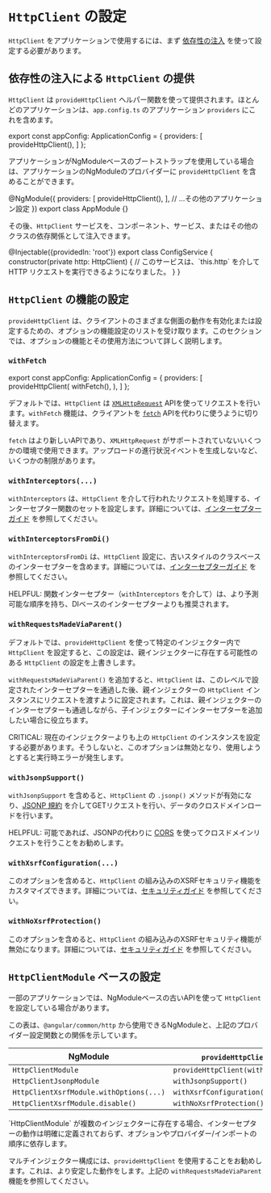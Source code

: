 # `HttpClient` の設定

`HttpClient` をアプリケーションで使用するには、まず [依存性の注入](guide/di) を使って設定する必要があります。

## 依存性の注入による `HttpClient` の提供

`HttpClient` は `provideHttpClient` ヘルパー関数を使って提供されます。ほとんどのアプリケーションは、`app.config.ts` のアプリケーション `providers` にこれを含めます。

<docs-code language="ts">
export const appConfig: ApplicationConfig = {
  providers: [
    provideHttpClient(),
  ]
};
</docs-code>

アプリケーションがNgModuleベースのブートストラップを使用している場合は、アプリケーションのNgModuleのプロバイダーに `provideHttpClient` を含めることができます。

<docs-code language="ts">
@NgModule({
  providers: [
    provideHttpClient(),
  ],
  // ...その他のアプリケーション設定
})
export class AppModule {}
</docs-code>

その後、`HttpClient` サービスを、コンポーネント、サービス、またはその他のクラスの依存関係として注入できます。

<docs-code language="ts">
@Injectable({providedIn: 'root'})
export class ConfigService {
  constructor(private http: HttpClient) {
    // このサービスは、`this.http` を介して HTTP リクエストを実行できるようになりました。
  }
}
</docs-code>

## `HttpClient` の機能の設定

`provideHttpClient` は、クライアントのさまざまな側面の動作を有効化または設定するための、オプションの機能設定のリストを受け取ります。このセクションでは、オプションの機能とその使用方法について詳しく説明します。

### `withFetch`

<docs-code language="ts">
export const appConfig: ApplicationConfig = {
  providers: [
    provideHttpClient(
      withFetch(),
    ),
  ]
};
</docs-code>

デフォルトでは、`HttpClient` は [`XMLHttpRequest`](https://developer.mozilla.org/docs/Web/API/XMLHttpRequest) APIを使ってリクエストを行います。`withFetch` 機能は、クライアントを [`fetch`](https://developer.mozilla.org/docs/Web/API/Fetch_API) APIを代わりに使うように切り替えます。

`fetch` はより新しいAPIであり、`XMLHttpRequest` がサポートされていないいくつかの環境で使用できます。アップロードの進行状況イベントを生成しないなど、いくつかの制限があります。

### `withInterceptors(...)`

`withInterceptors` は、`HttpClient` を介して行われたリクエストを処理する、インターセプター関数のセットを設定します。詳細については、[インターセプターガイド](guide/http/interceptors) を参照してください。

### `withInterceptorsFromDi()`

`withInterceptorsFromDi` は、`HttpClient` 設定に、古いスタイルのクラスベースのインターセプターを含めます。詳細については、[インターセプターガイド](guide/http/interceptors) を参照してください。

HELPFUL: 関数インターセプター（`withInterceptors` を介して）は、より予測可能な順序を持ち、DIベースのインターセプターよりも推奨されます。

### `withRequestsMadeViaParent()`

デフォルトでは、`provideHttpClient` を使って特定のインジェクター内で `HttpClient` を設定すると、この設定は、親インジェクターに存在する可能性のある `HttpClient` の設定を上書きします。

`withRequestsMadeViaParent()` を追加すると、`HttpClient` は、このレベルで設定されたインターセプターを通過した後、親インジェクターの `HttpClient` インスタンスにリクエストを渡すように設定されます。これは、親インジェクターのインターセプターも通過しながら、子インジェクターにインターセプターを追加したい場合に役立ちます。

CRITICAL: 現在のインジェクターよりも上の `HttpClient` のインスタンスを設定する必要があります。そうしないと、このオプションは無効となり、使用しようとすると実行時エラーが発生します。

### `withJsonpSupport()`

`withJsonpSupport` を含めると、`HttpClient` の `.jsonp()` メソッドが有効になり、[JSONP 規約](https://en.wikipedia.org/wiki/JSONP) を介してGETリクエストを行い、データのクロスドメインロードを行います。

HELPFUL: 可能であれば、JSONPの代わりに [CORS](https://developer.mozilla.org/docs/Web/HTTP/CORS) を使ってクロスドメインリクエストを行うことをお勧めします。

### `withXsrfConfiguration(...)`

このオプションを含めると、`HttpClient` の組み込みのXSRFセキュリティ機能をカスタマイズできます。詳細については、[セキュリティガイド](best-practices/security) を参照してください。

### `withNoXsrfProtection()`

このオプションを含めると、`HttpClient` の組み込みのXSRFセキュリティ機能が無効になります。詳細については、[セキュリティガイド](best-practices/security) を参照してください。

## `HttpClientModule` ベースの設定

一部のアプリケーションでは、NgModuleベースの古いAPIを使って `HttpClient` を設定している場合があります。

この表は、`@angular/common/http` から使用できるNgModuleと、上記のプロバイダー設定関数との関係を示しています。

| **NgModule**                            | `provideHttpClient()` に相当する               |
| --------------------------------------- | --------------------------------------------- |
| `HttpClientModule`                      | `provideHttpClient(withInterceptorsFromDi())` |
| `HttpClientJsonpModule`                 | `withJsonpSupport()`                          |
| `HttpClientXsrfModule.withOptions(...)` | `withXsrfConfiguration(...)`                  |
| `HttpClientXsrfModule.disable()`        | `withNoXsrfProtection()`                      |

<docs-callout important title="複数のインジェクターで HttpClientModule を使用する場合、注意してください。">
`HttpClientModule` が複数のインジェクターに存在する場合、インターセプターの動作は明確に定義されておらず、オプションやプロバイダー/インポートの順序に依存します。

マルチインジェクター構成には、`provideHttpClient` を使用することをお勧めします。これは、より安定した動作をします。上記の `withRequestsMadeViaParent` 機能を参照してください。
</docs-callout>
